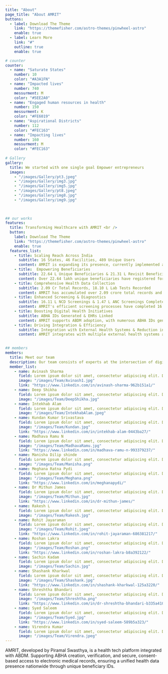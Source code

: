 ```yaml
---
title: "About"
page_title: "About AMRIT"
buttons:
  - label: Download The Theme
    link: "https://themefisher.com/astro-themes/pinwheel-astro"
    enable: true
  - label: Learn More
    link: "#"
    outline: true
    enable: true

# counter
counter:
  - name: "Saturate States"
    number: 10
    color: "#A3A1FN"
  - name: "Impacted lives"
    number: 740
    messurment: M
    color: "#5EE2A0"
  - name: "Engaged human resources in health"
    number: 150
    messurment: K
    color: "#FE6019"
  - name: "Aspirational Districts"
    number: 112
    color: "#FEC163"
  - name: "Impacting lives"
    number: 160
    messurment: M
    color: "#FEC163"
    
# Gallery
gallery:
  title: We started with one single goal Empower entrepreneurs
  images:
    - "/images/Gallery/pt3.jpeg"
    - "/images/Gallery/img3.jpg"
    - "/images/Gallery/img5.jpg"
    - "/images/Gallery/pt8.jpeg"
    - "/images/Gallery/img8.jpg"
    - "/images/Gallery/img9.jpg"
    
   

## our works
features:
  title: Transforming Healthcare with AMRIT <br /> 
  button:
    label: Download The Theme
    link: "https://themefisher.com/astro-themes/pinwheel-astro"
    enable: true
  features_list:
    - title: Scaling Reach Across India
      subtitle: 16 States, 46 Facilities, 489 Unique Users
      content: AMRIT is expanding its presence, currently implemented across 16 states, in 46 healthcare facilities, with 489 unique users engaging in its services
    - title:  Empowering Beneficiaries
      subtitle: 22.64 L Unique Beneficiaries & 21.31 L Revisit Beneficiaries
      content: Over 22.64 lakh unique beneficiaries have registered for AMRIT, with 21.31 lakh returning for ongoing care, showcasing the platform's commitment to improving healthcare access.
    - title: Comprehensive Health Data Collection
      subtitle: 2.09 Cr Total Records, 18.10 L Lab Tests Recorded
      content: AMRIT has accumulated over 2.09 crore total records and recorded 18.10 lakh lab tests, ensuring comprehensive and accessible patient data for improved healthcare outcomes.
    - title: Enhanced Screening & Diagnostics
      subtitle: 16.11 L NCD Screenings & 1.47 L ANC Screenings Completed
      content: AMRIT's efficient screening processes have completed 16.11 lakh NCD screenings and 1.47 lakh ANC screenings, aiding in early diagnosis and management of critical conditions.
    - title: Boosting Digital Health Initiatives
      subtitle: ABHA IDs Generated & EHRs Linked
      content: AMRIT supports ABDM adoption, with numerous ABHA IDs generated and EHRs linked, aligning with national health goals for unified and secure digital health records.
    - title: Driving Integration & Efficiency
      subtitle: Integration with External Health Systems & Reduction in Manual Records
      content: AMRIT integrates with multiple external health systems and national programs, reducing manual record use and enhancing service delivery efficiency across healthcare facilities.
    

## members
members:
  title: Meet our team
  description: Our team consists of experts at the intersection of digital health, public health, technology, and leadership, dedicated to developing innovative and scalable health solutions that align with both national and global health objectives.
  member_list:
    - name: Avinash Sharma
      field: Lorem ipsum dolor sit amet, consectetur adipiscing elit. Donec mi dui
      image: "/images/Team/Avinash1.jpg"
      link: "https://www.linkedin.com/in/avinash-sharma-962b151a1/"
    - name: Deep Shikha
      field: Lorem ipsum dolor sit amet, consectetur adipiscing elit. Donec mi dui
      image: "/images/Team/DeepShikha.jpg"
    - name: Intekhab Alam
      field: Lorem ipsum dolor sit amet, consectetur adipiscing elit. Donec mi dui
      image: "/images/Team/IntekhabAlam.jpeg"
    - name: Kundan Kumar Srivastava
      field: Lorem ipsum dolor sit amet, consectetur adipiscing elit. Donec mi dui
      image: "/images/Team/Kundan.jpg"
      link: "https://www.linkedin.com/in/intekhab-alam-0443ba27/"
    - name: Madhava Ramu N
      field: Lorem ipsum dolor sit amet, consectetur adipiscing elit. Donec mi dui
      image: "/images/Team/MadhavaRamu.jpg"
      link: "https://www.linkedin.com/in/madhava-ramu-n-993379237/"
    - name: Manisha Dilip shinde
      field: Lorem ipsum dolor sit amet, consectetur adipiscing elit. Donec mi dui
      image: "/images/Team/Manisha.png"
    - name: Meghana Ratna Pydi
      field: Lorem ipsum dolor sit amet, consectetur adipiscing elit. Donec mi dui
      image: "/images/Team/Meghana.png"
      link: "https://www.linkedin.com/in/meghanapydi/"
    - name: Dr Mithun James
      field: Lorem ipsum dolor sit amet, consectetur adipiscing elit. Donec mi dui
      image: "/images/Team/Mithun.jpg"
      link: "https://www.linkedin.com/in/dr-mithun-james/"
    - name: Rakesh L
      field: Lorem ipsum dolor sit amet, consectetur adipiscing elit. Donec mi dui
      image: "/images/Team/Rakesh.jpg"
    - name: Rohit Jayaraman
      field: Lorem ipsum dolor sit amet, consectetur adipiscing elit. Donec mi dui
      image: "/images/Team/Rohit.jpeg"
      link: "https://www.linkedin.com/in/rohit-jayaraman-686381217/"
    - name: Roshan Lakra
      field: Lorem ipsum dolor sit amet, consectetur adipiscing elit. Donec mi dui
      image: "/images/Team/Roshan.png"
      link: "https://www.linkedin.com/in/roshan-lakra-b8a392122/"
    - name: Sachin Kadam
      field: Lorem ipsum dolor sit amet, consectetur adipiscing elit. Donec mi dui
      image: "/images/Team/Sachin.jpg"
    - name: Shashank Kharkwal
      field: Lorem ipsum dolor sit amet, consectetur adipiscing elit. Donec mi dui
      image: "/images/Team/Shashank.jpg"
      link: "https://www.linkedin.com/in/shashank-kharkwal-125a3220/"
    - name: Shreshtha Bhandari
      field: Lorem ipsum dolor sit amet, consectetur adipiscing elit. Donec mi dui
      image: "/images/Team/Shreshtha.png"
      link: "https://www.linkedin.com/in/dr-shreshtha-bhandari-b335a4104/"
    - name: Syed Saleem
      field: Lorem ipsum dolor sit amet, consectetur adipiscing elit. Donec mi dui
      image: "/images/Team/Syed.jpg"
      link: "https://www.linkedin.com/in/syed-saleem-589b5a323/"
    - name: Virendra Kumar
      field: Lorem ipsum dolor sit amet, consectetur adipiscing elit. Donec mi dui
      image: "/images/Team/Virendra.jpeg"
---
```

AMRIT, developed by Piramal Swasthya, is a health tech platform integrated with ABDM. Supporting ABHA creation, verification, and secure, consent-based access to electronic medical records, ensuring a unified health data presence nationwide through unique beneficiary IDs.
